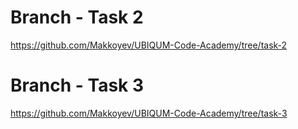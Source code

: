 # Branch - Task 2
https://github.com/Makkoyev/UBIQUM-Code-Academy/tree/task-2

# Branch - Task 3
https://github.com/Makkoyev/UBIQUM-Code-Academy/tree/task-3

